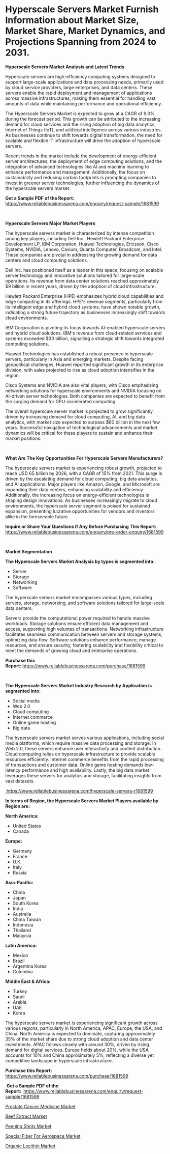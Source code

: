 <p><h1>Hyperscale Servers Market Furnish Information about Market Size, Market Share, Market Dynamics, and Projections Spanning from 2024 to 2031.</h1></p><p><strong>Hyperscale Servers Market Analysis and Latest Trends</strong></p>
<p><p>Hyperscale servers are high-efficiency computing systems designed to support large-scale applications and data processing needs, primarily used by cloud service providers, large enterprises, and data centers. These servers enable the rapid deployment and management of applications across massive infrastructures, making them essential for handling vast amounts of data while maintaining performance and operational efficiency.</p><p>The Hyperscale Servers Market is expected to grow at a CAGR of 9.3% during the forecast period. This growth can be attributed to the increasing demand for cloud services and the rising adoption of big data analytics, Internet of Things (IoT), and artificial intelligence across various industries. As businesses continue to shift towards digital transformation, the need for scalable and flexible IT infrastructure will drive the adoption of hyperscale servers.</p><p>Recent trends in the market include the development of energy-efficient server architectures, the deployment of edge computing solutions, and the integration of advanced technologies like AI and machine learning to enhance performance and management. Additionally, the focus on sustainability and reducing carbon footprints is prompting companies to invest in greener server technologies, further influencing the dynamics of the hyperscale servers market.</p></p>
<p><strong>Get a Sample PDF of the Report:&nbsp;</strong> <a href="https://www.reliablebusinessarena.com/enquiry/request-sample/1681599?utm_campaign=1172&utm_medium=2&utm_source=Github&utm_content=ia&utm_term=01102024&utm_id=hyperscale-servers">https://www.reliablebusinessarena.com/enquiry/request-sample/1681599</a></p>
<p>&nbsp;</p>
<p><strong>Hyperscale Servers Major Market Players</strong></p>
<p><p>The hyperscale servers market is characterized by intense competition among key players, including Dell Inc., Hewlett Packard Enterprise Development LP, IBM Corporation, Huawei Technologies, Ericsson, Cisco Systems, NVIDIA, Lenovo, Cavium, Quanta Computer, Broadcom, and Intel. These companies are pivotal in addressing the growing demand for data centers and cloud computing solutions.</p><p>Dell Inc. has positioned itself as a leader in this space, focusing on scalable server technology and innovative solutions tailored for large-scale operations. Its revenue from data center solutions reached approximately $9 billion in recent years, driven by the adoption of cloud infrastructure.</p><p>Hewlett Packard Enterprise (HPE) emphasizes hybrid cloud capabilities and edge computing in its offerings. HPE's revenue segments, particularly from its intelligent edge and hybrid cloud systems, have shown notable growth, indicating a strong future trajectory as businesses increasingly shift towards cloud environments.</p><p>IBM Corporation is pivoting its focus towards AI-enabled hyperscale servers and hybrid cloud solutions. IBM's revenue from cloud-related services and systems exceeded $30 billion, signalling a strategic shift towards integrated computing solutions.</p><p>Huawei Technologies has established a robust presence in hyperscale servers, particularly in Asia and emerging markets. Despite facing geopolitical challenges, Huawei reported significant growth in its enterprise division, with sales projected to rise as cloud adoption intensifies in the region.</p><p>Cisco Systems and NVIDIA are also vital players, with Cisco emphasizing networking solutions for hyperscale environments and NVIDIA focusing on AI-driven server technologies. Both companies are expected to benefit from the surging demand for GPU-accelerated computing.</p><p>The overall hyperscale server market is projected to grow significantly, driven by increasing demand for cloud computing, AI, and big data analytics, with market size expected to surpass $60 billion in the next few years. Successful navigation of technological advancements and market dynamics will be critical for these players to sustain and enhance their market positions.</p></p>
<p>&nbsp;</p>
<p><strong>What Are The Key Opportunities For Hyperscale Servers Manufacturers?</strong></p>
<p><p>The hyperscale servers market is experiencing robust growth, projected to reach USD 65 billion by 2026, with a CAGR of 15% from 2021. This surge is driven by the escalating demand for cloud computing, big data analytics, and AI applications. Major players like Amazon, Google, and Microsoft are expanding their data centers, enhancing scalability and efficiency. Additionally, the increasing focus on energy-efficient technologies is shaping design innovations. As businesses increasingly migrate to cloud environments, the hyperscale server segment is poised for sustained expansion, presenting lucrative opportunities for vendors and investors alike in the foreseeable future.</p></p>
<p><strong>Inquire or Share Your Questions If Any Before Purchasing This Report:</strong> <a href="https://www.reliablebusinessarena.com/enquiry/pre-order-enquiry/1681599?utm_campaign=1172&utm_medium=2&utm_source=Github&utm_content=ia&utm_term=01102024&utm_id=hyperscale-servers">https://www.reliablebusinessarena.com/enquiry/pre-order-enquiry/1681599</a></p>
<p>&nbsp;</p>
<p><strong>Market Segmentation</strong></p>
<p><strong>The Hyperscale Servers Market Analysis by types is segmented into:</strong></p>
<p><ul><li>Server</li><li>Storage</li><li>Networking</li><li>Software</li></ul></p>
<p><p>The hyperscale servers market encompasses various types, including servers, storage, networking, and software solutions tailored for large-scale data centers. </p><p>Servers provide the computational power required to handle massive workloads. Storage solutions ensure efficient data management and access, supporting high volumes of transactions. Networking infrastructure facilitates seamless communication between servers and storage systems, optimizing data flow. Software solutions enhance performance, manage resources, and ensure security, fostering scalability and flexibility critical to meet the demands of growing cloud and enterprise operations.</p></p>
<p><strong>Purchase this Report:&nbsp;</strong><a href="https://www.reliablebusinessarena.com/purchase/1681599?utm_campaign=1172&utm_medium=2&utm_source=Github&utm_content=ia&utm_term=01102024&utm_id=hyperscale-servers">https://www.reliablebusinessarena.com/purchase/1681599</a></p>
<p>&nbsp;</p>
<p><strong>The Hyperscale Servers Market Industry Research by Application is segmented into:</strong></p>
<p><ul><li>Social media</li><li>Web 2.0</li><li>Cloud computing</li><li>Internet commerce</li><li>Online game hosting</li><li>Big data</li></ul></p>
<p><p>The hyperscale servers market serves various applications, including social media platforms, which require massive data processing and storage. In Web 2.0, these servers enhance user interactivity and content distribution. Cloud computing relies on hyperscale infrastructure to provide scalable resources efficiently. Internet commerce benefits from the rapid processing of transactions and customer data. Online game hosting demands low-latency performance and high availability. Lastly, the big data market leverages these servers for analytics and storage, facilitating insights from vast datasets.</p></p>
<p><a href="https://www.reliablebusinessarena.com/hyperscale-servers-r1681599?utm_campaign=1172&utm_medium=2&utm_source=Github&utm_content=ia&utm_term=01102024&utm_id=hyperscale-servers">&nbsp;https://www.reliablebusinessarena.com/hyperscale-servers-r1681599</a></p>
<p><strong>In terms of Region, the Hyperscale Servers Market Players available by Region are:</strong></p>
<p>
    <p> <strong> North America: </strong>
        <ul>
            <li>United States</li>
            <li>Canada</li>
        </ul>
        </p> 
    <p> <strong> Europe: </strong>
        <ul>
            <li>Germany</li>
            <li>France</li>
            <li>U.K.</li>
            <li>Italy</li>
            <li>Russia</li>
        </ul>
        </p> 
    <p> <strong> Asia-Pacific: </strong>
        <ul>
            <li>China</li>
            <li>Japan</li>
            <li>South Korea</li>
            <li>India</li>
            <li>Australia</li>
            <li>China Taiwan</li>
            <li>Indonesia</li>
            <li>Thailand</li>
            <li>Malaysia</li>
        </ul>
        </p> 
    <p> <strong> Latin America: </strong>
        <ul>
            <li>Mexico</li>
            <li>Brazil</li>
            <li>Argentina Korea</li>
            <li>Colombia</li>
        </ul>
        </p> 
    <p> <strong> Middle East & Africa: </strong>
        <ul>
            <li>Turkey</li>
            <li>Saudi</li>
            <li>Arabia</li>
            <li>UAE</li>
            <li>Korea</li>
        </ul>
    </p>
    </p>
<p><p>The hyperscale servers market is experiencing significant growth across various regions, particularly in North America, APAC, Europe, the USA, and China. North America is expected to dominate, capturing approximately 35% of the market share due to strong cloud adoption and data center investments. APAC follows closely with around 30%, driven by rising demand for digital services. Europe holds about 20%, while the USA accounts for 10% and China approximately 5%, reflecting a diverse yet competitive landscape in hyperscale infrastructure.</p></p>
<p><strong>Purchase this Report: </strong><a href="https://www.reliablebusinessarena.com/purchase/1681599?utm_campaign=1172&utm_medium=2&utm_source=Github&utm_content=ia&utm_term=01102024&utm_id=hyperscale-servers">https://www.reliablebusinessarena.com/purchase/1681599</a></p>
<p>&nbsp;<strong>Get a Sample PDF of the Report:&nbsp;&nbsp;</strong><a href="https://www.reliablebusinessarena.com/enquiry/request-sample/1681599?utm_campaign=1172&utm_medium=2&utm_source=Github&utm_content=ia&utm_term=01102024&utm_id=hyperscale-servers">https://www.reliablebusinessarena.com/enquiry/request-sample/1681599</a></p>
<p><strong></strong></p>
<p><p><a href="https://www.linkedin.com/pulse/prostate-cancer-medicine-market-share-size-trends-industry-njfqf?utm_campaign=1172&utm_medium=2&utm_source=Github&utm_content=ia&utm_term=01102024&utm_id=hyperscale-servers">Prostate Cancer Medicine Market</a></p><p><a href="https://www.linkedin.com/pulse/global-beef-extract-market-trends-insights-growth-opportunities-goy1f?utm_campaign=1172&utm_medium=2&utm_source=Github&utm_content=ia&utm_term=01102024&utm_id=hyperscale-servers">Beef Extract Market</a></p><p><a href="https://issuu.com/reportprime-2/docs/peening-shots-market-size-2030.pptx_cee291d9642a86?utm_campaign=1172&utm_medium=2&utm_source=Github&utm_content=ia&utm_term=01102024&utm_id=hyperscale-servers">Peening Shots Market</a></p><p><a href="https://issuu.com/reportprime-2/docs/special-fiber-for-aerospace-market-_993550d96438ef?utm_campaign=1172&utm_medium=2&utm_source=Github&utm_content=ia&utm_term=01102024&utm_id=hyperscale-servers">Special Fiber For Aerospace Market</a></p><p><a href="https://www.linkedin.com/pulse/organic-lecithin-market-research-report-forecast-growth-prospects-rdzrf?utm_campaign=1172&utm_medium=2&utm_source=Github&utm_content=ia&utm_term=01102024&utm_id=hyperscale-servers">Organic Lecithin Market</a></p></p>